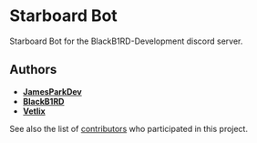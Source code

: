 # Starboard Bot

Starboard Bot for the BlackB1RD-Development discord server.

## Authors

* **[JamesParkDev](https://github.com/JamesParkDev)**
* **[BlackB1RD](https://github.com/realblackb1rd)** 
* **[Vetlix](https://github.com/Vetlix)**

See also the list of [contributors](https://github.com/BlackB1RD-Development/starboard-bot/contributors) who participated in this project.
